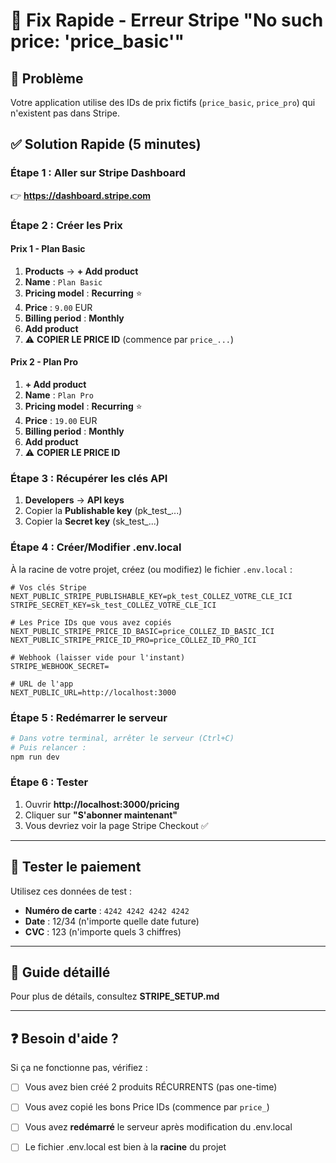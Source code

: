 # 🚨 Fix Rapide - Erreur Stripe "No such price: 'price_basic'"

## 🎯 Problème
Votre application utilise des IDs de prix fictifs (`price_basic`, `price_pro`) qui n'existent pas dans Stripe.

## ✅ Solution Rapide (5 minutes)

### Étape 1 : Aller sur Stripe Dashboard
👉 **https://dashboard.stripe.com**

### Étape 2 : Créer les Prix

#### Prix 1 - Plan Basic
1. **Products** → **+ Add product**
2. **Name** : `Plan Basic`
3. **Pricing model** : **Recurring** ⭐
4. **Price** : `9.00` EUR
5. **Billing period** : **Monthly**
6. **Add product**
7. ⚠️ **COPIER LE PRICE ID** (commence par `price_...`)

#### Prix 2 - Plan Pro
1. **+ Add product**
2. **Name** : `Plan Pro`
3. **Pricing model** : **Recurring** ⭐
4. **Price** : `19.00` EUR
5. **Billing period** : **Monthly**
6. **Add product**
7. ⚠️ **COPIER LE PRICE ID**

### Étape 3 : Récupérer les clés API
1. **Developers** → **API keys**
2. Copier la **Publishable key** (pk_test_...)
3. Copier la **Secret key** (sk_test_...)

### Étape 4 : Créer/Modifier .env.local

À la racine de votre projet, créez (ou modifiez) le fichier `.env.local` :

```env
# Vos clés Stripe
NEXT_PUBLIC_STRIPE_PUBLISHABLE_KEY=pk_test_COLLEZ_VOTRE_CLE_ICI
STRIPE_SECRET_KEY=sk_test_COLLEZ_VOTRE_CLE_ICI

# Les Price IDs que vous avez copiés
NEXT_PUBLIC_STRIPE_PRICE_ID_BASIC=price_COLLEZ_ID_BASIC_ICI
NEXT_PUBLIC_STRIPE_PRICE_ID_PRO=price_COLLEZ_ID_PRO_ICI

# Webhook (laisser vide pour l'instant)
STRIPE_WEBHOOK_SECRET=

# URL de l'app
NEXT_PUBLIC_URL=http://localhost:3000
```

### Étape 5 : Redémarrer le serveur

```bash
# Dans votre terminal, arrêter le serveur (Ctrl+C)
# Puis relancer :
npm run dev
```

### Étape 6 : Tester

1. Ouvrir **http://localhost:3000/pricing**
2. Cliquer sur **"S'abonner maintenant"**
3. Vous devriez voir la page Stripe Checkout ✅

---

## 🧪 Tester le paiement

Utilisez ces données de test :
- **Numéro de carte** : `4242 4242 4242 4242`
- **Date** : 12/34 (n'importe quelle date future)
- **CVC** : 123 (n'importe quels 3 chiffres)

---

## 📖 Guide détaillé

Pour plus de détails, consultez **STRIPE_SETUP.md**

---

## ❓ Besoin d'aide ?

Si ça ne fonctionne pas, vérifiez :
- [ ] Vous avez bien créé 2 produits RÉCURRENTS (pas one-time)
- [ ] Vous avez copié les bons Price IDs (commence par `price_`)
- [ ] Vous avez **redémarré** le serveur après modification du .env.local
- [ ] Le fichier .env.local est bien à la **racine** du projet

